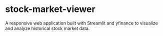 # stock-market-viewer
A responsive web application built with Streamlit and yfinance to visualize and analyze historical stock market data.
